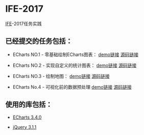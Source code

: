# IFE-2017

[IFE](http://ife.baidu.com/)-2017任务实践

## 已经提交的任务包括：

*   ECharts NO.1 - 零基础绘制ECharts图表：
    [demo链接](https://littlecrabxxy.github.io/IFE-2017/echarts-1/echarts-1.html)
    [源码链接](https://github.com/LittleCrabXXY/IFE-2017/tree/master/echarts-1)

*   ECharts NO.2 - 实现自定义的统计图表：
    [demo链接](https://littlecrabxxy.github.io/IFE-2017/echarts-2/echarts-2.html)
    [源码链接](https://github.com/LittleCrabXXY/IFE-2017/tree/master/echarts-2)

*   ECharts NO.3 - 绘制地图：
    [demo链接](https://littlecrabxxy.github.io/IFE-2017/echarts-3/echarts-3.html)
    [源码链接](https://github.com/LittleCrabXXY/IFE-2017/tree/master/echarts-3)

*   ECharts No.4 - 可视化前的数据预处理
    [demo链接](https://littlecrabxxy.github.io/IFE-2017/echarts-4/echarts-4.html)
    [源码链接](https://github.com/LittleCrabXXY/IFE-2017/tree/master/echarts-4)

## 使用的库包括：

*   [ECharts 3.4.0](http://echarts.baidu.com/download.html)

*   [jQuery 3.1.1](http://jquery.com/download/)